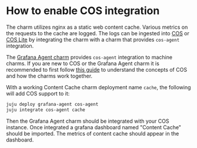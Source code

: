 # How to enable COS integration

The charm utilizes nginx as a static web content cache.
Various metrics on the requests to the cache are logged.
The logs can be ingested into [COS](https://charmhub.io/topics/canonical-observability-stack) or [COS Lite](https://charmhub.io/topics/canonical-observability-stack/editions/lite) by integrating the charm with a charm that provides `cos-agent` integration.

The [Grafana Agent charm](https://charmhub.io/grafana-agent) provides `cos-agent` integration to machine charms.
If you are new to COS or the Grafana Agent charm it is recommended to first follow [this guide](https://charmhub.io/grafana-agent/docs/using) to understand the concepts of COS and how the charms work together.

With a working Content Cache charm deployment name `cache`, the following will add COS support to it:

```bash
juju deploy grafana-agent cos-agent
juju integrate cos-agent cache
```

Then the Grafana Agent charm should be integrated with your COS instance.
Once integrated a grafana dashboard named "Content Cache" should be imported. The metrics of content cache should appear in the dashboard.
